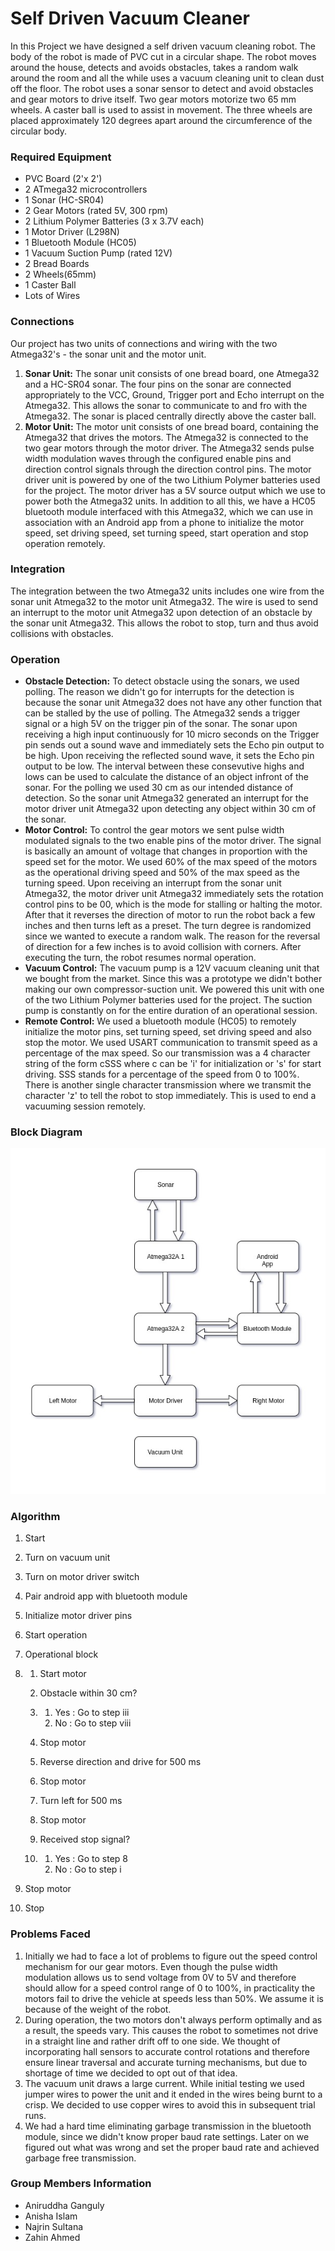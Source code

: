 # Self Driven Vacuum Cleaner

In this Project we have designed a self driven vacuum cleaning robot. The body of the robot is made of PVC cut in a circular shape. The robot moves around the house, detects and avoids obstacles, takes a random walk around the room and all the while uses a vacuum cleaning unit to clean dust off the floor. The robot uses a sonar sensor to detect and avoid obstacles and gear motors to drive itself. Two gear motors motorize two 65 mm wheels. A caster ball is used to assist in movement. The three wheels are placed approximately 120 degrees apart around the circumference of the circular body.

### Required Equipment

- PVC Board (2'x 2')
- 2 ATmega32 microcontrollers
- 1 Sonar (HC-SR04)
- 2 Gear Motors (rated 5V, 300 rpm)
- 2 Lithium Polymer Batteries (3 x 3.7V each)
- 1 Motor Driver (L298N)
- 1 Bluetooth Module (HC05)
- 1 Vacuum Suction Pump (rated 12V)
- 2 Bread Boards
- 2 Wheels(65mm)
- 1 Caster Ball
- Lots of Wires

### Connections


Our project has two units of connections and wiring with the two Atmega32's - the sonar unit and the motor unit.

1. **Sonar Unit:** The sonar unit consists of one bread board, one Atmega32 and a HC-SR04 sonar. The four pins on the sonar are connected appropriately to the VCC, Ground, Trigger port and Echo interrupt on the Atmega32. This allows the sonar to communicate to and fro with the Atmega32. The sonar is placed centrally directly above the caster ball.
2. **Motor Unit:** The motor unit consists of one bread board, containing the Atmega32 that drives the motors. The Atmega32 is connected to the two gear motors through the motor driver. The Atmega32 sends pulse width modulation waves through the configured enable pins and direction control signals through the direction control pins. The motor driver unit is powered by one of the two Lithium Polymer batteries used for the project. The motor driver has a 5V source output which we use to power both the Atmega32 units. In addition to all this, we have a HC05 bluetooth module interfaced with this Atmega32, which we can use in association with an Android app from a phone to initialize the motor speed, set driving speed, set turning speed, start operation and stop operation remotely.

### Integration

The integration between the two Atmega32 units includes one wire from the sonar unit Atmega32 to the motor unit Atmega32. The wire is used to send an interrupt to the motor unit Atmega32 upon detection of an obstacle by the sonar unit Atmega32. This allows the robot to stop, turn and thus avoid collisions with obstacles.

### Operation

- **Obstacle Detection:** To detect obstacle using the sonars, we used polling. The reason we didn't go for interrupts for the detection is because the sonar unit Atmega32 does not have any other function that can be stalled by the use of polling. The Atmega32 sends a trigger signal or a high 5V on the trigger pin of the sonar. The sonar upon receiving a high input continuously for 10 micro seconds on the Trigger pin sends out a sound wave and immediately sets the Echo pin output to be high. Upon receiving the reflected sound wave, it sets the Echo pin output to be low. The interval between these consevutive highs and lows can be used to calculate the distance of an object infront of the sonar. For the polling we used 30 cm as our intended distance of detection. So the sonar unit Atmega32 generated an interrupt for the motor driver unit Atmega32 upon detecting any object within 30 cm of the sonar.
- **Motor Control:** To control the gear motors we sent pulse width modulated signals to the two enable pins of the motor driver. The signal is basically an amount of voltage that changes in proportion with the speed set for the motor. We used 60% of the max speed of the motors as the operational driving speed and 50% of the max speed as the turning speed. Upon receiving an interrupt from the sonar unit Atmega32, the motor driver unit Atmega32 immediately sets the rotation control pins to be 00, which is the mode for stalling or halting the motor. After that it reverses the direction of motor to run the robot back a few inches and then turns left as a preset. The turn degree is randomized since we wanted to execute a random walk. The reason for the reversal of direction for a few inches is to avoid collision with corners. After executing the turn, the robot resumes normal operation.
- **Vacuum Control:** The vacuum pump is a 12V vacuum cleaning unit that we bought from the market. Since this was a prototype we didn't bother making our own compressor-suction unit. We powered this unit with one of the two Lithium Polymer batteries used for the project. The suction pump is constantly on for the entire duration of an operational session.
- **Remote Control:** We used a bluetooth module (HC05) to remotely initialize the motor pins, set turning speed, set driving speed and also stop the motor. We used USART communication to transmit speed as a percentage of the max speed. So our transmission was a 4 character string of the form cSSS where c can be 'i' for initialization or 's' for start driving. SSS stands for a percentage of the speed from 0 to 100%. There is another single character transmission where we transmit the character 'z' to tell the robot to stop immediately. This is used to end a vacuuming session remotely.

### Block Diagram
<p align="center">
<img src="https://github.com/Shukti042/Self-Driven-Vacuum-Cleaner/blob/master/block-diagram.jpg">
</p>

### Algorithm

1. Start

2. Turn on vacuum unit

3. Turn on motor driver switch

4. Pair android app with bluetooth module

5. Initialize motor driver pins

6. Start operation

7. Operational block

8. 1. Start motor

   2. Obstacle within 30 cm?

   3. 1. Yes : Go to step iii
      2. No : Go to step viii

   4. Stop motor

   5. Reverse direction and drive for 500 ms

   6. Stop motor

   7. Turn left for 500 ms

   8. Stop motor

   9. Received stop signal?

   10. 1. Yes : Go to step 8
       2. No : Go to step i

9. Stop motor

10. Stop

### Problems Faced

1. Initially we had to face a lot of problems to figure out the speed control mechanism for our gear motors. Even though the pulse width modulation allows us to send voltage from 0V to 5V and therefore should allow for a speed control range of 0 to 100%, in practicality the motors fail to drive the vehicle at speeds less than 50%. We assume it is because of the weight of the robot.
2. During operation, the two motors don't always perform optimally and as a result, the speeds vary. This causes the robot to sometimes not drive in a straight line and rather drift off to one side. We thought of incorporating hall sensors to accurate control rotations and therefore ensure linear traversal and accurate turning mechanisms, but due to shortage of time we decided to opt out of that idea.
3. The vacuum unit draws a large current. While initial testing we used jumper wires to power the unit and it ended in the wires being burnt to a crisp. We decided to use copper wires to avoid this in subsequent trial runs.
4. We had a hard time eliminating garbage transmission in the bluetooth module, since we didn't know proper baud rate settings. Later on we figured out what was wrong and set the proper baud rate and achieved garbage free transmission.

### Group Members Information

- Aniruddha Ganguly
- Anisha Islam
- Najrin Sultana
- Zahin Ahmed